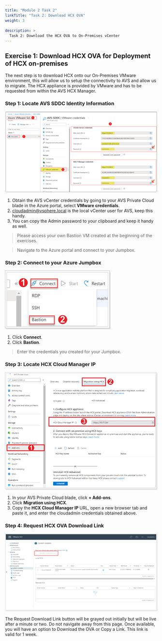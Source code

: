 ```yaml
---
title: "Module 2 Task 2"
linkTitle: "Task 2: Download HCX OVA"
weight: 3

description: >
  Task 2: Download the HCX OVA to On-Premises vCenter
---
```


## **Exercise 1: Download HCX OVA for Deployment of HCX on-premises**

The next step is to download HCX onto our On-Premises VMware environment, this will allow us to setup the connectivity to AVS and allow us to migrate. The HCX appliance is provided by VMware and has to be requested from within the AVS HCX Manager.

### Step 1: Locate AVS SDDC Identity Information

![](Mod2Task2Pic1.png)

1. Obtain the AVS vCenter credentials by going to your AVS Private Cloud blade in the Azure portal, select **VMware credentials**.
2. cloudadmin@vsphere.local is the local vCenter user for AVS, keep this handy.
3. You can copy the Admin password to your clipboard and keep it handy as well.

> Please access your own Bastion VM created at the beginning of the exercises.

> Navigate to the Azure portal and connect to your Jumpbox.

### Step 2: Connect to your Azure Jumpbox

![](Mod2Task2Pic2.png)

1. Click **Connect**.
2. Click **Bastion**.

> Enter the credentials you created for your Jumpbox.

### Step 3: Locate HCX Cloud Manager IP

![](Mod2Task2Pic3.png)

1. In your AVS Private Cloud blade, click **+ Add-ons**.
2. Click **Migration using HCX**.
3. Copy the **HCX Cloud Manager IP** URL, open a new browser tab and paste it, and enter the cloudadmin credentials obtained above.

### Step 4: Request HCX OVA Download Link

![](Mod2Task2Pic4.png)

The Request Download Link button will be grayed out initially but will be live after a minute or two. Do not navigate away from this page. Once available, you will have an option to Download the OVA or Copy a Link. This link is valid for 1 week.

